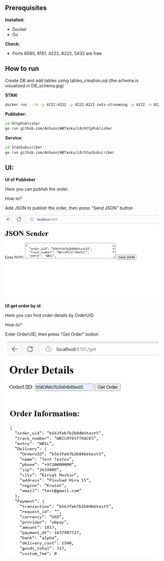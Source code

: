 ## Prerequisites

**Installed:**
- Docker
- Go

**Check:**
- Ports 8080, 8181, 4222, 8222, 5432 are free

## How to run

Create DB and add tables using tables_creation.sql (the schema is visualized in DB_schema.jpg)

**STAN:**
```bash
docker run --rm -p 4222:4222 -p 8222:8222 nats-streaming -p 4222 -m 8222
```
**Publisher:**

```bash
cd HttpPublisher
go run github.com/AnSunn/WBTasks/L0/HttpPublisher
```
**Service:**

```bash
cd StanSubscriber
go run github.com/AnSunn/WBTasks/L0/StanSubscriber
```

## UI:

**UI of Publisher**

Here you can publish the order.

_How to?_

Add JSON to publish the order, then press "Send JSON" button

![publisher](HttpPublisher/screenshots/UI_Publisher.png)

**UI get order by id**

Here you can find order details by OrderUID

_How to?_

Enter OrderUID, then press "Get Order" button

![getOrder](StanSubscriber/screenshots/UI_WebServer.png)